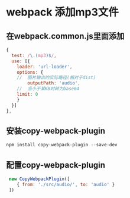 # webpack 添加mp3文件

## 在webpack.common.js里面添加

``` JavaScript
{
  test: /\.(mp3)$/,
  use: [{
  	loader: 'url-loader',
  	options: {
  	//  图片输出的实际路径(相对于dist)
  		outputPath: 'audio',
  	//  当小于某KB时转为base64
  	limit: 0
  	}
  }]
},
```

## 安装copy-webpack-plugin

``` JavaScript
npm install copy-webpack-plugin --save-dev
```

## 配置copy-webpack-plugin

``` JavaScript
 new CopyWebpackPlugin([
 	{ from: './src/audio/', to: 'audio' }
 ])
```